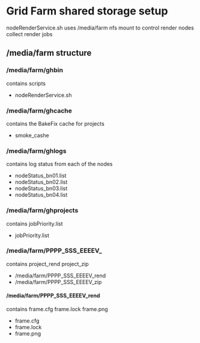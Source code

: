 # Grid Farm shared storage setup

nodeRenderService.sh uses /media/farm nfs mount to control render nodes collect render jobs

## /media/farm structure

### /media/farm/ghbin
contains scripts 
- nodeRenderService.sh

### /media/farm/ghcache
contains the BakeFix cache for projects

- smoke_cashe

### /media/farm/ghlogs
contains log status from each of the nodes

- nodeStatus_bn01.list
- nodeStatus_bn02.list
- nodeStatus_bn03.list
- nodeStatus_bn04.list

### /media/farm/ghprojects
contains jobPriority.list

- jobPriority.list

### /media/farm/PPPP_SSS_EEEEV_
contains project_rend project_zip

- /media/farm/PPPP_SSS_EEEEV_rend
- /media/farm/PPPP_SSS_EEEEV_zip

#### /media/farm/PPPP_SSS_EEEEV_rend
contains frame.cfg frame.lock frame.png

- frame.cfg 
- frame.lock 
- frame.png

